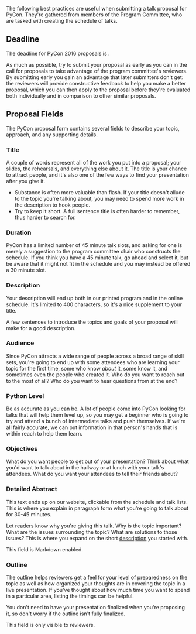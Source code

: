 The following best practices are useful when submitting a talk proposal for PyCon. They're gathered from members of the Program Committee, who are tasked with creating the schedule of talks.

## Deadline

The deadline for PyCon 2016 proposals is <DATE HERE>.

As much as possible, try to submit your proposal as early as you can in the call for proposals to take advantage of the program committee's reviewers. By submitting early you gain an advantage that later submitters don't get: the reviewers will provide constructive feedback to help you make a better proposal, which you can then apply to the proposal before they're evaluated both individually and in comparison to other similar proposals.

## Proposal Fields

The PyCon proposal form contains several fields to describe your topic, approach, and any supporting details.

### Title

A couple of words represent all of the work you put into a proposal; your slides, the rehearsals, and everything else about it. The title is your chance to attract people, and it's also one of the few ways to find your presentation after you give it.

* Substance is often more valuable than flash. If your title doesn't allude to the topic you're talking about, you may need to spend more work in the description to hook people.
* Try to keep it short. A full sentence title is often harder to remember, thus harder to search for. 

### Duration

PyCon has a limited number of 45 minute talk slots, and asking for one is merely a suggestion to the program committee chair who constructs the schedule. If you think you have a 45 minute talk, go ahead and select it, but be aware that it might not fit in the schedule and you may instead be offered a 30 minute slot.

### Description

Your description will end up both in our printed program and in the online schedule. It's limited to 400 characters, so it's a nice supplement to your title.

A few sentences to introduce the topics and goals of your proposal will make for a good description.

### Audience

Since PyCon attracts a wide range of people across a broad range of skill sets, you're going to end up with some attendees who are learning your topic for the first time, some who know *about* it, some know it, and sometimes even the people who created it. Who do you want to reach out to the most of all? Who do you want to hear questions from at the end?

### Python Level

Be as accurate as you can be. A lot of people come into PyCon looking for talks that will help them level up, so you may get a beginner who is going to try and attend a bunch of intermediate talks and push themselves. If we're all fairly accurate, we can put information in that person's hands that is within reach to help them learn.

### Objectives

What do you want people to get out of your presentation? Think about what you'd want to talk about in the hallway or at lunch with your talk's attendees. What do you want your attendees to tell their friends about?

### Detailed Abstract

This text ends up on our website, clickable from the schedule and talk lists. This is where you explain in paragraph form what you're going to talk about for 30-45 minutes.

Let readers know why you're giving this talk. Why is the topic important? What are the issues surrounding the topic? What are solutions to those issues? This is where you expand on the short [description](#Description) you started with.

This field is Markdown enabled.

### Outline

The outline helps reviewers get a feel for your level of preparedness on the topic as well as how organized your thoughts are in covering the topic in a live presentation. If you've thought about how much time you want to spend in a particular area, listing the timings can be helpful.

You don't need to have your presentation finalized when you're proposing it, so don't worry if the outline isn't fully finalized.

This field is only visible to reviewers.

